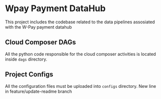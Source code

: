 # Wpay Payment DataHub

This project includes the codebase related to the data pipelines assosiated with the W-Pay payment datahub

## Cloud Composer DAGs

All the python code responsible for the cloud composer activities is located inside `dags` directory.

## Project Configs

All the configuration files must be uploaded into `configs` directory.
New line in feature/update-readme branch
